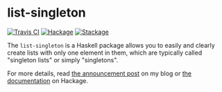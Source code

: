 # list-singleton

[![Travis CI](https://travis-ci.org/tfausak/list-singleton.svg?branch=master)](https://travis-ci.org/tfausak/list-singleton)
[![Hackage](https://img.shields.io/hackage/v/list-singleton)](https://hackage.haskell.org/package/list-singleton)
[![Stackage](https://www.stackage.org/package/list-singleton/badge/nightly?label=stackage)](https://www.stackage.org/package/list-singleton)

The `list-singleton` is a Haskell package allows you to easily and clearly
create lists with only one element in them, which are typically called
"singleton lists" or simply "singletons".

For more details, read [the announcement post][] on my blog or [the
documentation][] on Hackage.

[the announcement post]: https://taylor.fausak.me/2019/09/07/list-singleton/
[the documentation]: https://hackage.haskell.org/package/list-singleton
